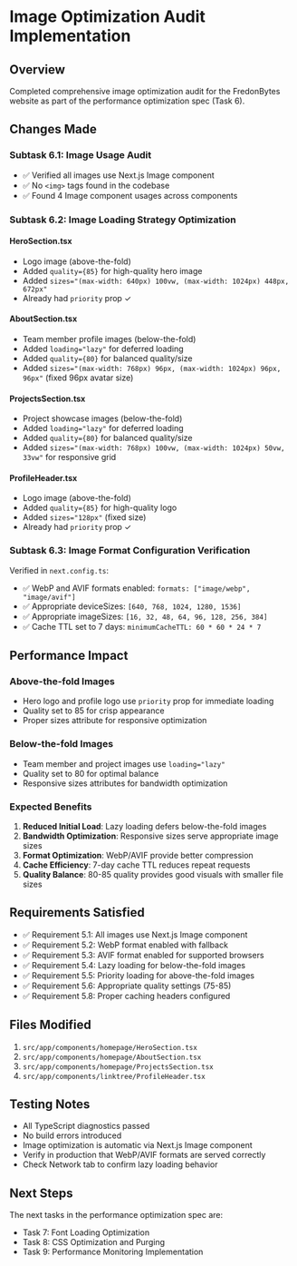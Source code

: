 # Image Optimization Audit Implementation

## Overview
Completed comprehensive image optimization audit for the FredonBytes website as part of the performance optimization spec (Task 6).

## Changes Made

### Subtask 6.1: Image Usage Audit
- ✅ Verified all images use Next.js Image component
- ✅ No `<img>` tags found in the codebase
- ✅ Found 4 Image component usages across components

### Subtask 6.2: Image Loading Strategy Optimization

#### HeroSection.tsx
- Logo image (above-the-fold)
- Added `quality={85}` for high-quality hero image
- Added `sizes="(max-width: 640px) 100vw, (max-width: 1024px) 448px, 672px"`
- Already had `priority` prop ✓

#### AboutSection.tsx
- Team member profile images (below-the-fold)
- Added `loading="lazy"` for deferred loading
- Added `quality={80}` for balanced quality/size
- Added `sizes="(max-width: 768px) 96px, (max-width: 1024px) 96px, 96px"` (fixed 96px avatar size)

#### ProjectsSection.tsx
- Project showcase images (below-the-fold)
- Added `loading="lazy"` for deferred loading
- Added `quality={80}` for balanced quality/size
- Added `sizes="(max-width: 768px) 100vw, (max-width: 1024px) 50vw, 33vw"` for responsive grid

#### ProfileHeader.tsx
- Logo image (above-the-fold)
- Added `quality={85}` for high-quality logo
- Added `sizes="128px"` (fixed size)
- Already had `priority` prop ✓

### Subtask 6.3: Image Format Configuration Verification
Verified in `next.config.ts`:
- ✅ WebP and AVIF formats enabled: `formats: ["image/webp", "image/avif"]`
- ✅ Appropriate deviceSizes: `[640, 768, 1024, 1280, 1536]`
- ✅ Appropriate imageSizes: `[16, 32, 48, 64, 96, 128, 256, 384]`
- ✅ Cache TTL set to 7 days: `minimumCacheTTL: 60 * 60 * 24 * 7`

## Performance Impact

### Above-the-fold Images
- Hero logo and profile logo use `priority` prop for immediate loading
- Quality set to 85 for crisp appearance
- Proper sizes attribute for responsive optimization

### Below-the-fold Images
- Team member and project images use `loading="lazy"`
- Quality set to 80 for optimal balance
- Responsive sizes attributes for bandwidth optimization

### Expected Benefits
1. **Reduced Initial Load**: Lazy loading defers below-the-fold images
2. **Bandwidth Optimization**: Responsive sizes serve appropriate image sizes
3. **Format Optimization**: WebP/AVIF provide better compression
4. **Cache Efficiency**: 7-day cache TTL reduces repeat requests
5. **Quality Balance**: 80-85 quality provides good visuals with smaller file sizes

## Requirements Satisfied
- ✅ Requirement 5.1: All images use Next.js Image component
- ✅ Requirement 5.2: WebP format enabled with fallback
- ✅ Requirement 5.3: AVIF format enabled for supported browsers
- ✅ Requirement 5.4: Lazy loading for below-the-fold images
- ✅ Requirement 5.5: Priority loading for above-the-fold images
- ✅ Requirement 5.6: Appropriate quality settings (75-85)
- ✅ Requirement 5.8: Proper caching headers configured

## Files Modified
1. `src/app/components/homepage/HeroSection.tsx`
2. `src/app/components/homepage/AboutSection.tsx`
3. `src/app/components/homepage/ProjectsSection.tsx`
4. `src/app/components/linktree/ProfileHeader.tsx`

## Testing Notes
- All TypeScript diagnostics passed
- No build errors introduced
- Image optimization is automatic via Next.js Image component
- Verify in production that WebP/AVIF formats are served correctly
- Check Network tab to confirm lazy loading behavior

## Next Steps
The next tasks in the performance optimization spec are:
- Task 7: Font Loading Optimization
- Task 8: CSS Optimization and Purging
- Task 9: Performance Monitoring Implementation
